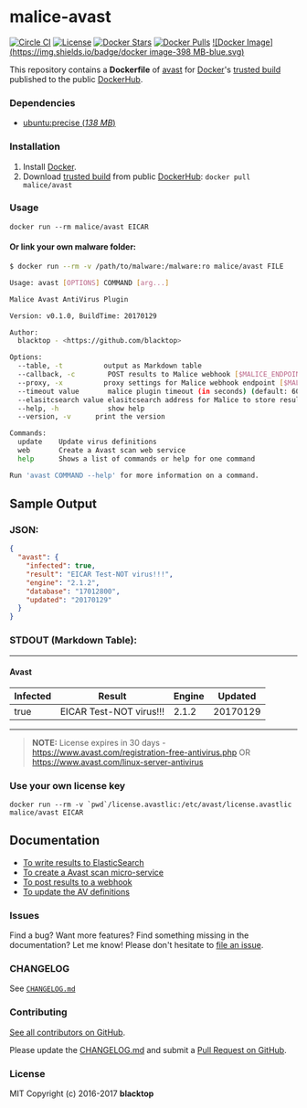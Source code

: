 malice-avast
============

[![Circle CI](https://circleci.com/gh/maliceio/malice-avast.png?style=shield)](https://circleci.com/gh/maliceio/malice-avast) [![License](http://img.shields.io/:license-mit-blue.svg)](http://doge.mit-license.org) [![Docker Stars](https://img.shields.io/docker/stars/malice/avast.svg)](https://hub.docker.com/r/malice/avast/) [![Docker Pulls](https://img.shields.io/docker/pulls/malice/avast.svg)](https://hub.docker.com/r/malice/avast/) [![Docker Image](https://img.shields.io/badge/docker image-398 MB-blue.svg)](https://hub.docker.com/r/malice/avast/)

This repository contains a **Dockerfile** of [avast](https://www.avast.com/en-us/linux-server-antivirus) for [Docker](https://www.docker.io/)'s [trusted build](https://index.docker.io/u/malice/avast/) published to the public [DockerHub](https://index.docker.io/).

### Dependencies

-	[ubuntu:precise (*138 MB*\)](https://hub.docker.com/_/ubuntu/)

### Installation

1.	Install [Docker](https://www.docker.io/).
2.	Download [trusted build](https://hub.docker.com/r/malice/avast/) from public [DockerHub](https://hub.docker.com): `docker pull malice/avast`

### Usage

```
docker run --rm malice/avast EICAR
```

#### Or link your own malware folder:

```bash
$ docker run --rm -v /path/to/malware:/malware:ro malice/avast FILE

Usage: avast [OPTIONS] COMMAND [arg...]

Malice Avast AntiVirus Plugin

Version: v0.1.0, BuildTime: 20170129

Author:
  blacktop - <https://github.com/blacktop>

Options:
  --table, -t	       output as Markdown table
  --callback, -c	    POST results to Malice webhook [$MALICE_ENDPOINT]
  --proxy, -x	       proxy settings for Malice webhook endpoint [$MALICE_PROXY]
  --timeout value       malice plugin timeout (in seconds) (default: 60) [$MALICE_TIMEOUT]    
  --elasitcsearch value elasitcsearch address for Malice to store results [$MALICE_ELASTICSEARCH]   
  --help, -h	        show help
  --version, -v	     print the version

Commands:
  update	Update virus definitions
  web       Create a Avast scan web service  
  help		Shows a list of commands or help for one command

Run 'avast COMMAND --help' for more information on a command.
```

Sample Output
-------------

### JSON:

```json
{
  "avast": {
    "infected": true,
    "result": "EICAR Test-NOT virus!!!",
    "engine": "2.1.2",
    "database": "17012800",
    "updated": "20170129"
  }
}
```

### STDOUT (Markdown Table):

---

#### Avast

| Infected | Result                  | Engine | Updated  |
|----------|-------------------------|--------|----------|
| true     | EICAR Test-NOT virus!!! | 2.1.2  | 20170129 |

---

> **NOTE:** License expires in 30 days - https://www.avast.com/registration-free-antivirus.php OR https://www.avast.com/linux-server-antivirus

### Use your own license key

```
docker run --rm -v `pwd`/license.avastlic:/etc/avast/license.avastlic malice/avast EICAR
```

Documentation
-------------

-	[To write results to ElasticSearch](https://github.com/maliceio/malice-avast/blob/master/docs/elasticsearch.md)
-	[To create a Avast scan micro-service](https://github.com/maliceio/malice-avast/blob/master/docs/web.md)
-	[To post results to a webhook](https://github.com/maliceio/malice-avast/blob/master/docs/callback.md)
-	[To update the AV definitions](https://github.com/maliceio/malice-avast/blob/master/docs/update.md)

### Issues

Find a bug? Want more features? Find something missing in the documentation? Let me know! Please don't hesitate to [file an issue](https://github.com/maliceio/malice-avast/issues/new).

### CHANGELOG

See [`CHANGELOG.md`](https://github.com/maliceio/malice-avast/blob/master/CHANGELOG.md)

### Contributing

[See all contributors on GitHub](https://github.com/maliceio/malice-avast/graphs/contributors).

Please update the [CHANGELOG.md](https://github.com/maliceio/malice-avast/blob/master/CHANGELOG.md) and submit a [Pull Request on GitHub](https://help.github.com/articles/using-pull-requests/).

### License

MIT Copyright (c) 2016-2017 **blacktop**
